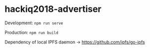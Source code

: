 # hackiq2018-advertiser

Development: `npm run serve`

Production: `npm run build`

Dependency of local IPFS daemon -> https://github.com/ipfs/go-ipfs

